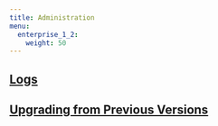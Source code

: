 ```yaml
---
title: Administration
menu:
  enterprise_1_2:
    weight: 50
---
```


## [Logs](/enterprise/v1.2/administration/logs/)

## [Upgrading from Previous Versions](/enterprise/v1.2/administration/upgrading/)
